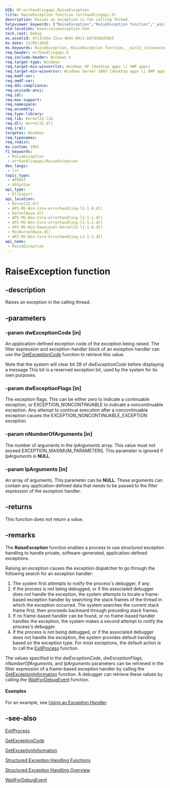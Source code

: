 ```yaml
---
UID: NF:errhandlingapi.RaiseException
title: RaiseException function (errhandlingapi.h)
description: Raises an exception in the calling thread.
helpviewer_keywords: ["RaiseException","RaiseException function","_win32_raiseexception","base.raiseexception","errhandlingapi/RaiseException"]
old-location: base\raiseexception.htm
tech.root: Debug
ms.assetid: 47c3c85e-15ca-4645-89c1-bbfd3bbd58e5
ms.date: 12/05/2018
ms.keywords: RaiseException, RaiseException function, _win32_raiseexception, base.raiseexception, errhandlingapi/RaiseException
req.header: errhandlingapi.h
req.include-header: Windows.h
req.target-type: Windows
req.target-min-winverclnt: Windows XP [desktop apps \| UWP apps]
req.target-min-winversvr: Windows Server 2003 [desktop apps \| UWP apps]
req.kmdf-ver: 
req.umdf-ver: 
req.ddi-compliance: 
req.unicode-ansi: 
req.idl: 
req.max-support: 
req.namespace: 
req.assembly: 
req.type-library: 
req.lib: Kernel32.lib
req.dll: Kernel32.dll
req.irql: 
targetos: Windows
req.typenames: 
req.redist: 
ms.custom: 19H1
f1_keywords:
 - RaiseException
 - errhandlingapi/RaiseException
dev_langs:
 - c++
topic_type:
 - APIRef
 - kbSyntax
api_type:
 - DllExport
api_location:
 - Kernel32.dll
 - API-MS-Win-Core-errorhandling-l1-1-0.dll
 - KernelBase.dll
 - API-MS-Win-Core-errorhandling-l1-1-1.dll
 - API-MS-Win-Core-errorhandling-l1-1-2.dll
 - API-MS-Win-DownLevel-Kernel32-l1-1-0.dll
 - MinKernelBase.dll
 - API-MS-Win-Core-ErrorHandling-L1-1-3.dll
api_name:
 - RaiseException
---
```


# RaiseException function


## -description

Raises an exception in the calling thread.

## -parameters

### -param dwExceptionCode [in]

An application-defined exception code of the exception being raised. The filter expression and exception-handler block of an exception handler can use the 
<a href="https://docs.microsoft.com/windows/desktop/Debug/getexceptioncode">GetExceptionCode</a> function to retrieve this value. 




Note that the system will clear bit 28 of <i>dwExceptionCode</i> before displaying a message This bit is a reserved exception bit, used by the system for its own purposes.

### -param dwExceptionFlags [in]

The exception flags. This can be either zero to indicate a continuable exception, or EXCEPTION_NONCONTINUABLE to indicate a noncontinuable exception. Any attempt to continue execution after a noncontinuable exception causes the EXCEPTION_NONCONTINUABLE_EXCEPTION exception.

### -param nNumberOfArguments [in]

The number of arguments in the <i>lpArguments</i> array. This value must not exceed EXCEPTION_MAXIMUM_PARAMETERS. This parameter is ignored if <i>lpArguments</i> is <b>NULL</b>.

### -param lpArguments [in]

An array of arguments. This parameter can be <b>NULL</b>. These arguments can contain any application-defined data that needs to be passed to the filter expression of the exception handler.

## -returns

This function does not return a value.

## -remarks

The 
<b>RaiseException</b> function enables a process to use structured exception handling to handle private, software-generated, application-defined exceptions.

Raising an exception causes the exception dispatcher to go through the following search for an exception handler:

<ol>
<li>The system first attempts to notify the process's debugger, if any.</li>
<li>If the process is not being debugged, or if the associated debugger does not handle the exception, the system attempts to locate a frame-based exception handler by searching the stack frames of the thread in which the exception occurred. The system searches the current stack frame first, then proceeds backward through preceding stack frames.</li>
<li>If no frame-based handler can be found, or no frame-based handler handles the exception, the system makes a second attempt to notify the process's debugger.</li>
<li>If the process is not being debugged, or if the associated debugger does not handle the exception, the system provides default handling based on the exception type. For most exceptions, the default action is to call the 
<a href="https://docs.microsoft.com/windows/desktop/api/processthreadsapi/nf-processthreadsapi-exitprocess">ExitProcess</a> function.</li>
</ol>
The values specified in the <i>dwExceptionCode</i>, <i>dwExceptionFlags</i>, <i>nNumberOfArguments</i>, and <i>lpArguments</i> parameters can be retrieved in the filter expression of a frame-based exception handler by calling the 
<a href="https://docs.microsoft.com/windows/desktop/Debug/getexceptioninformation">GetExceptionInformation</a> function. A debugger can retrieve these values by calling the 
<a href="https://docs.microsoft.com/windows/desktop/api/debugapi/nf-debugapi-waitfordebugevent">WaitForDebugEvent</a> function.


#### Examples

For an example, see 
<a href="https://docs.microsoft.com/windows/desktop/Debug/using-an-exception-handler">Using an Exception Handler</a>.

<div class="code"></div>

## -see-also

<a href="https://docs.microsoft.com/windows/desktop/api/processthreadsapi/nf-processthreadsapi-exitprocess">ExitProcess</a>



<a href="https://docs.microsoft.com/windows/desktop/Debug/getexceptioncode">GetExceptionCode</a>



<a href="https://docs.microsoft.com/windows/desktop/Debug/getexceptioninformation">GetExceptionInformation</a>



<a href="https://docs.microsoft.com/windows/desktop/Debug/structured-exception-handling-functions">Structured Exception Handling Functions</a>



<a href="https://docs.microsoft.com/windows/desktop/Debug/structured-exception-handling">Structured Exception Handling Overview</a>



<a href="https://docs.microsoft.com/windows/desktop/api/debugapi/nf-debugapi-waitfordebugevent">WaitForDebugEvent</a>

